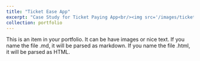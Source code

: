 ```yaml
---
title: "Ticket Ease App"
excerpt: "Case Study for Ticket Paying App<br/><img src='/images/ticketeasecover.png'>"
collection: portfolio
---
```


This is an item in your portfolio. It can be have images or nice text. If you name the file .md, it will be parsed as markdown. If you name the file .html, it will be parsed as HTML. 
